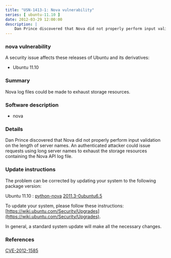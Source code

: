 ```yaml
---
title: "USN-1413-1: Nova vulnerability"
series: [ ubuntu-11.10 ]
date: 2012-03-29 12:00:00
description: |
    Dan Prince discovered that Nova did not properly perform input validation on the length of server names. An authenticated attacker could issue requests using long server names to exhaust the storage resources containing the Nova API log file. 
--- 
```

 
### nova vulnerability

A security issue affects these releases of Ubuntu and its derivatives:

* Ubuntu 11.10

### Summary

Nova log files could be made to exhaust storage resources. 

### Software description

* nova 

### Details

Dan Prince discovered that Nova did not properly perform input validation on the length of server names. An authenticated attacker could issue requests using long server names to exhaust the storage resources containing the Nova API log file. 

### Update instructions

The problem can be corrected by updating your system to the following package version:

Ubuntu 11.10
 : [python-nova](https://launchpad.net/ubuntu/+source/nova) <span> [2011.3-0ubuntu6.5](https://launchpad.net/ubuntu/+source/nova/2011.3-0ubuntu6.5) </span> 

To update your system, please follow these instructions: [https://wiki.ubuntu.com/Security/Upgrades](https://wiki.ubuntu.com/Security/Upgrades).

In general, a standard system update will make all the necessary changes. 

### References

 [CVE-2012-1585](http://people.ubuntu.com/~ubuntu-security/cve/CVE-2012-1585)
 
